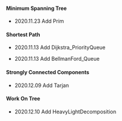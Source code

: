 #### Minimum Spanning Tree

- 2020.11.23 Add Prim

#### Shortest Path

- 2020.11.13 Add Dijkstra_PriorityQueue

- 2020.11.13 Add BellmanFord_Queue

#### Strongly Connected Components

- 2020.12.09 Add Tarjan

#### Work On Tree

- 2020.12.10 Add HeavyLightDecomposition